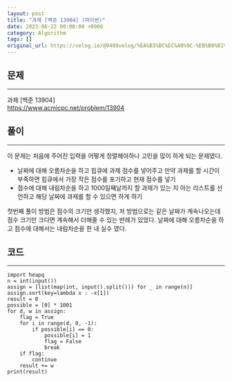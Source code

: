 ```yaml
---
layout: post
title: "과제 [백준 13904] (파이썬)"
date: 2023-06-22 00:00:00 +0900
category: Algorithm
tags: []
original_url: https://velog.io/@9409velog/%EA%B3%BC%EC%A0%9C-%EB%B0%B1%EC%A4%80-13904
---
```


## 문제

---

과제 [백준 13904]  
<https://www.acmicpc.net/problem/13904>

## 풀이

---

이 문제는 처음에 주어진 입력을 어떻게 정렬해야하나 고민을 많이 하게 되는 문제였다.

-   날짜에 대해 오름차순을 하고 힙큐에 과제 점수를 넣어주고 만약 과제를 할 시간이 부족하면 힙큐에서 가장 작은 점수를 포기하고 현재 점수를 넣기
-   점수에 대해 내림차순을 하고 1000일째날까지 할 과제가 있는 지 아는 리스트를 선언하고 해당 날짜에 과제를 할 수 있으면 하게 하기

첫번째 풀이 방법은 점수의 크기만 생각했지, 저 방법으로는 같은 날짜가 계속나오는데 점수 크기만 크다면 계속해서 더해줄 수 있는 반례가 있었다. 날짜에 대해 오름차순을 하고 점수에 대해서는 내림차순을 한 내 실수 였다.

## 코드

---

```
import heapq
n = int(input())
assign = [list(map(int, input().split())) for _ in range(n)]
assign.sort(key=lambda x : -x[1])
result = 0
possible = [0] * 1001
for d, w in assign:
    flag = True
    for i in range(d, 0, -1):
        if possible[i] == 0:
            possible[i] = 1
            flag = False
            break
    if flag:
        continue
    result += w
print(result)
```
